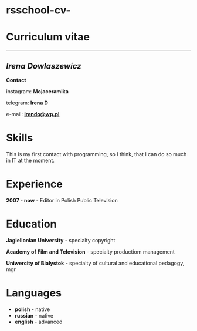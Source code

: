 # rsschool-cv-

# **Curriculum vitae** #
***

## *Irena Dowlaszewicz* ##


**Contact** 

instagram: **Mojaceramika**

telegram:  **Irena D**  

e-mail: **irendo@wp.pl**  

# **Skills** # 

This is my first contact with programming, so I think, that I can do so much in IT at the moment.

# **Experience** #

**2007 - now**  - Editor in Polish Public Television

# **Education** #

**Jagiellonian University** - specialty copyright

**Academy of Film and Television** - specialty productiom management

**Uniwercity of Bialystok**  - specialty of cultural and educational pedagogy, mgr

# **Languages** #

- **polish** - native
- **russian** - native
- **english** - advanced
